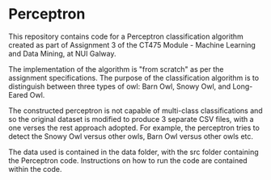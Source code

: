 # Perceptron

This repository contains code for a Perceptron classification algorithm created as part of Assignment 3 of the CT475 Module - Machine Learning and Data Mining, at NUI Galway.

The implementation of the algorithm is "from scratch" as per the assignment specifications. The purpose of the classification algorithm is to distinguish between three types of owl: Barn Owl, Snowy Owl, and Long-Eared Owl.

The constructed perceptron is not capable of multi-class classifications and so the original dataset is modified to produce 3 separate CSV files, with a one verses the rest approach adopted.
For example, the perceptron tries to detect the Snowy Owl versus other owls, Barn Owl versus other owls etc. 

The data used is contained in the data folder, with the src folder containing the Perceptron code.
Instructions on how to run the code are contained within the code.